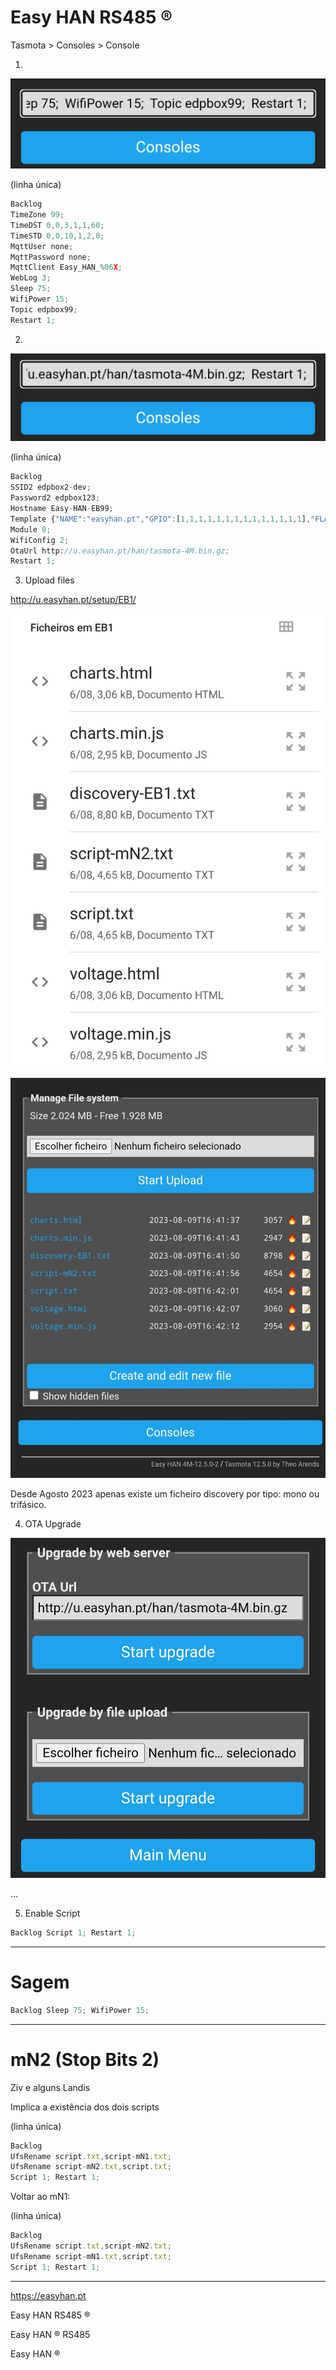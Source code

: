 # Easy HAN RS485 ®

Tasmota > Consoles > Console

1.

![Easy HAN](./img/howto-1.jpg)

(linha única)

```js
Backlog 
TimeZone 99; 
TimeDST 0,0,3,1,1,60; 
TimeSTD 0,0,10,1,2,0; 
MqttUser none; 
MqttPassword none; 
MqttClient Easy_HAN_%06X; 
WebLog 3; 
Sleep 75; 
WifiPower 15;
Topic edpbox99; 
Restart 1; 
```

2. 

![Easy HAN](./img/howto-2.jpg)

(linha única)

```js
Backlog 
SSID2 edpbox2-dev; 
Password2 edpbox123; 
Hostname Easy-HAN-EB99; 
Template {"NAME":"easyhan.pt","GPIO":[1,1,1,1,1,1,1,1,1,1,1,1,1,1],"FLAG":0,"BASE":18}; 
Module 0; 
WifiConfig 2; 
OtaUrl http://u.easyhan.pt/han/tasmota-4M.bin.gz; 
Restart 1; 
``` 

3. Upload files

http://u.easyhan.pt/setup/EB1/

![files](./img/files0823a.jpg)

![Easy HAN](./img/files0823b.jpg)

Desde Agosto 2023 apenas existe um ficheiro discovery por tipo: mono ou trifásico.

4. OTA Upgrade

![Easy HAN](./img/howto-4.jpg)


...

5. Enable Script

```js
Backlog Script 1; Restart 1;
```

<hr>

# Sagem

```js
Backlog Sleep 75; WifiPower 15; 
```

---

# mN2 (Stop Bits 2)

Ziv e alguns Landis

Implica a existência dos dois scripts

(linha única)

```js
Backlog 
UfsRename script.txt,script-mN1.txt; 
UfsRename script-mN2.txt,script.txt; 
Script 1; Restart 1;
```

Voltar ao mN1:

(linha única)

```js
Backlog 
UfsRename script.txt,script-mN2.txt; 
UfsRename script-mN1.txt,script.txt; 
Script 1; Restart 1;
```

---

https://easyhan.pt

Easy HAN RS485 ®

Easy HAN ® RS485

Easy HAN ®


